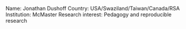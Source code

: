 Name: Jonathan Dushoff
Country: USA/Swaziland/Taiwan/Canada/RSA
Institution: McMaster
Research interest: Pedagogy and reproducible research

